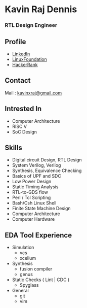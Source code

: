 # Kavin Raj Dennis
### RTL Design Engineer

## Profile
 - [LinkedIn](https://www.linkedin.com/in/kavinxraj)
 - [LinuxFoundation](https://openprofile.dev/profile/kavinxraj)
 - [HackerRank](https://www.hackerrank.com/kavinxraj)

## Contact
Mail : kavinxraj@gmail.com

## Intrested In
 - Computer Architecture
 - RISC V
 - SoC Design

## Skills
 - Digital circuit Design, RTL Design
 - System Verilog, Verilog
 - Synthesis, Equivalence Checking
 - Basics of UPF and SDC
 - Low Power Design
 - Static Timing Analysis
 - RTL-to-GDS flow
 - Perl / Tcl Scripting
 - Bash/Csh Linux Shell
 - Finite State Machine Design
 - Computer Architecture
 - Computer Hardware

## EDA Tool Experience
 - Simulation
   - vcs
   - xcelium
 - Synthesis
   - fusion compiler
   - genus
 - Static Checks ( Lint | CDC )
   - Spyglass
 - General
   - git
   - vim
